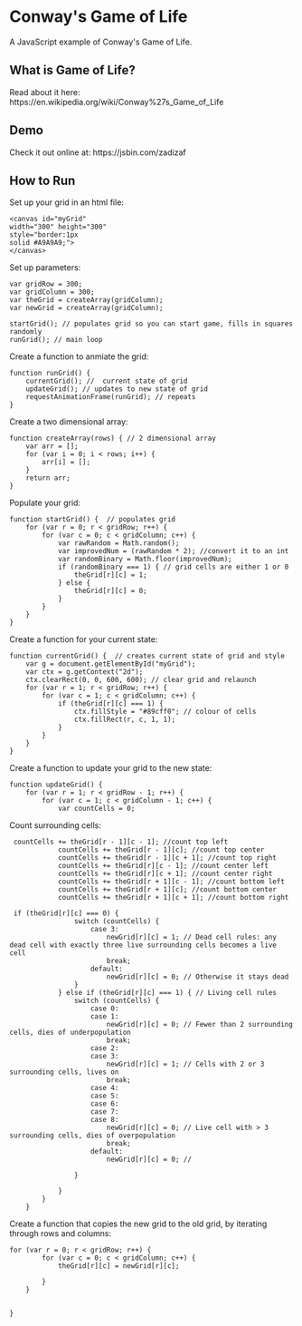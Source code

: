 <h1>Conway's Game of Life</h1>
<p>A JavaScript example of Conway's Game of Life.</p>

<h2>What is Game of Life?</h2>
<p>Read about it here: https://en.wikipedia.org/wiki/Conway%27s_Game_of_Life</p>

<h2>Demo</h2>
<p>Check it out online at: https://jsbin.com/zadizaf</p>

<h2>How to Run</h2>

Set up your grid in an html file:
```
<canvas id="myGrid" 
width="300" height="300" 
style="border:1px 
solid #A9A9A9;">
</canvas>
```

Set up parameters:
```
var gridRow = 300;
var gridColumn = 300;
var theGrid = createArray(gridColumn);
var newGrid = createArray(gridColumn);

startGrid(); // populates grid so you can start game, fills in squares randomly
runGrid(); // main loop
```
Create a function to anmiate the grid:
```
function runGrid() { 
    currentGrid(); //  current state of grid
    updateGrid(); // updates to new state of grid
    requestAnimationFrame(runGrid); // repeats 
}
```
Create a two dimensional array:
```
function createArray(rows) { // 2 dimensional array
    var arr = [];
    for (var i = 0; i < rows; i++) {
        arr[i] = [];
    }
    return arr;
}
```

Populate your grid:
```
function startGrid() {  // populates grid
    for (var r = 0; r < gridRow; r++) { 
        for (var c = 0; c < gridColumn; c++) { 
            var rawRandom = Math.random(); 
            var improvedNum = (rawRandom * 2); //convert it to an int
            var randomBinary = Math.floor(improvedNum);
            if (randomBinary === 1) { // grid cells are either 1 or 0
                theGrid[r][c] = 1;
            } else {
                theGrid[r][c] = 0;
            }
        }
    }
}
```

Create a function for your current state:
```
function currentGrid() {  // creates current state of grid and style
    var g = document.getElementById("myGrid");
    var ctx = g.getContext("2d");
    ctx.clearRect(0, 0, 600, 600); // clear grid and relaunch
    for (var r = 1; r < gridRow; r++) { 
        for (var c = 1; c < gridColumn; c++) { 
            if (theGrid[r][c] === 1) {
                ctx.fillStyle = "#89cff0"; // colour of cells
                ctx.fillRect(r, c, 1, 1);
            }
        }
    }
}
```

Create a function to update your grid to the new state:
```
function updateGrid() { 
    for (var r = 1; r < gridRow - 1; r++) {
        for (var c = 1; c < gridColumn - 1; c++) { 
            var countCells = 0;
```

Count surrounding cells:
```
 countCells += theGrid[r - 1][c - 1]; //count top left
            countCells += theGrid[r - 1][c]; //count top center
            countCells += theGrid[r - 1][c + 1]; //count top right
            countCells += theGrid[r][c - 1]; //count center left
            countCells += theGrid[r][c + 1]; //count center right
            countCells += theGrid[r + 1][c - 1]; //count bottom left
            countCells += theGrid[r + 1][c]; //count bottom center
            countCells += theGrid[r + 1][c + 1]; //count bottom right
            
 if (theGrid[r][c] === 0) { 
                switch (countCells) {
                    case 3:
                        newGrid[r][c] = 1; // Dead cell rules: any dead cell with exactly three live surrounding cells becomes a live cell
                        break;
                    default:
                        newGrid[r][c] = 0; // Otherwise it stays dead
                }
            } else if (theGrid[r][c] === 1) { // Living cell rules
                switch (countCells) {
                    case 0:
                    case 1:
                        newGrid[r][c] = 0; // Fewer than 2 surrounding cells, dies of underpopulation
                        break;
                    case 2:
                    case 3:
                        newGrid[r][c] = 1; // Cells with 2 or 3 surrounding cells, lives on 
                        break;
                    case 4:
                    case 5:
                    case 6:
                    case 7:
                    case 8:
                        newGrid[r][c] = 0; // Live cell with > 3 surrounding cells, dies of overpopulation
                        break;
                    default:
                        newGrid[r][c] = 0; //
          
                }

            }
        }
    }
```

Create a function that copies the new grid to the old grid, by iterating through rows and columns:
```
for (var r = 0; r < gridRow; r++) { 
        for (var c = 0; c < gridColumn; c++) { 
            theGrid[r][c] = newGrid[r][c];

        }
    }


}
```
